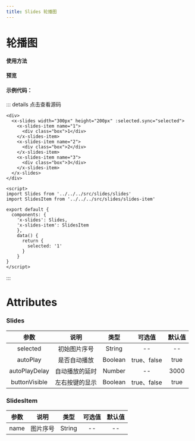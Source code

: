 ```yaml
---
title: Slides 轮播图
---
```

# 轮播图

**使用方法**

#### 预览

<ClientOnly>
<slides-demos></slides-demos>
</ClientOnly>

#### 示例代码：
::: details 点击查看源码
```vue
<div>
  <x-slides width="300px" height="200px" :selected.sync="selected">
    <x-slides-item name="1">
      <div class="box">1</div>
    </x-slides-item>
    <x-slides-item name="2">
      <div class="box">2</div>
    </x-slides-item>
    <x-slides-item name="3">
      <div class="box">3</div>
    </x-slides-item>
  </x-slides>
</div>

<script>
import Slides from '../../../src/slides/slides'
import SlidesItem from '../../../src/slides/slides-item'

export default {
  components: {
    'x-slides': Slides,
    'x-slides-item': SlidesItem
    },
    data() {
      return {
        selected: '1'
      }
    }
}
</script>
```
:::
# Attributes
### Slides 
|参数| 说明 |  类型  | 可选值 | 默认值 |
| :-------------: |:-------------:| :-----:|:-----:|:-----:|
| selected | 初始图片序号 |  String | -- | --
|autoPlay|是否自动播放|Boolean|true、false|true
| autoPlayDelay      | 自动播放的延时 |  Number | --| 3000
| buttonVisible      | 左右按键的显示  |  Boolean |true、false| true

### SlidesItem 
|参数| 说明 |  类型  | 可选值 | 默认值 |
| :-------------: |:-------------:| :-----:|:-----:|:-----:|
| name | 图片序号 |  String | -- | --
